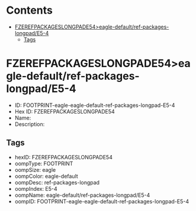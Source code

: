 



Contents
========

* [FZEREFPACKAGESLONGPADE54>eagle-default/ref-packages-longpad/E5-4](#fzerefpackageslongpade54eagle-defaultref-packages-longpade5-4)
	* [Tags](#tags)

# FZEREFPACKAGESLONGPADE54>eagle-default/ref-packages-longpad/E5-4

- ID: FOOTPRINT-eagle-eagle-default-ref-packages-longpad-E5-4
- Hex ID: FZEREFPACKAGESLONGPADE54
- Name: 
- Description: 

## Tags

- hexID: FZEREFPACKAGESLONGPADE54
- oompType: FOOTPRINT
- oompSize: eagle
- oompColor: eagle-default
- oompDesc: ref-packages-longpad
- oompIndex: E5-4
- oompName: eagle-default/ref-packages-longpad/E5-4
- oompID: FOOTPRINT-eagle-eagle-default-ref-packages-longpad-E5-4
